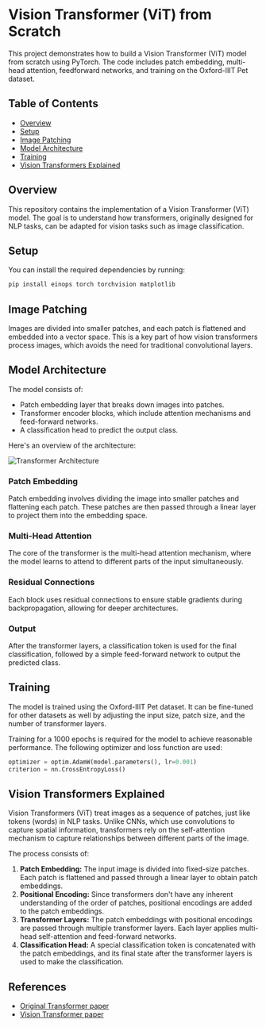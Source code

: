 
# Vision Transformer (ViT) from Scratch

This project demonstrates how to build a Vision Transformer (ViT) model from scratch using PyTorch. The code includes patch embedding, multi-head attention, feedforward networks, and training on the Oxford-IIIT Pet dataset.

## Table of Contents
- [Overview](#overview)
- [Setup](#setup)
- [Image Patching](#image-patching)
- [Model Architecture](#model-architecture)
- [Training](#training)
- [Vision Transformers Explained](#vision-transformers-explained)

## Overview
This repository contains the implementation of a Vision Transformer (ViT) model. The goal is to understand how transformers, originally designed for NLP tasks, can be adapted for vision tasks such as image classification.

## Setup

You can install the required dependencies by running:

```bash
pip install einops torch torchvision matplotlib
```

## Image Patching

Images are divided into smaller patches, and each patch is flattened and embedded into a vector space. This is a key part of how vision transformers process images, which avoids the need for traditional convolutional layers.

## Model Architecture

The model consists of:

- Patch embedding layer that breaks down images into patches.
- Transformer encoder blocks, which include attention mechanisms and feed-forward networks.
- A classification head to predict the output class.

Here's an overview of the architecture:

![Transformer Architecture](images/Screen_Shot_2021-01-26_at_9.43.31_PM_uI4jjMq%20\(1\).png)


### Patch Embedding
Patch embedding involves dividing the image into smaller patches and flattening each patch. These patches are then passed through a linear layer to project them into the embedding space.

### Multi-Head Attention
The core of the transformer is the multi-head attention mechanism, where the model learns to attend to different parts of the input simultaneously.

### Residual Connections
Each block uses residual connections to ensure stable gradients during backpropagation, allowing for deeper architectures.

### Output
After the transformer layers, a classification token is used for the final classification, followed by a simple feed-forward network to output the predicted class.

## Training

The model is trained using the Oxford-IIIT Pet dataset. It can be fine-tuned for other datasets as well by adjusting the input size, patch size, and the number of transformer layers.

Training for a 1000 epochs is required for the model to achieve reasonable performance. The following optimizer and loss function are used:

```python
optimizer = optim.AdamW(model.parameters(), lr=0.001)
criterion = nn.CrossEntropyLoss()
```

## Vision Transformers Explained

Vision Transformers (ViT) treat images as a sequence of patches, just like tokens (words) in NLP tasks. Unlike CNNs, which use convolutions to capture spatial information, transformers rely on the self-attention mechanism to capture relationships between different parts of the image.

The process consists of:

1. **Patch Embedding:** The input image is divided into fixed-size patches. Each patch is flattened and passed through a linear layer to obtain patch embeddings.
2. **Positional Encoding:** Since transformers don't have any inherent understanding of the order of patches, positional encodings are added to the patch embeddings.
3. **Transformer Layers:** The patch embeddings with positional encodings are passed through multiple transformer layers. Each layer applies multi-head self-attention and feed-forward networks.
4. **Classification Head:** A special classification token is concatenated with the patch embeddings, and its final state after the transformer layers is used to make the classification.



## References

- [Original Transformer paper](https://arxiv.org/abs/1706.03762)
- [Vision Transformer paper](https://arxiv.org/abs/2010.11929)
